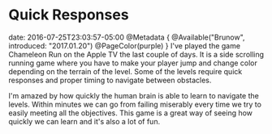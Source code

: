# Quick Responses
date: 2016-07-25T23:03:57-05:00
@Metadata {
  @Available("Brunow", introduced: "2017.01.20")
  @PageColor(purple)
}
I've played the game Chameleon Run on the Apple TV the last couple of days. It is a side scrolling running game where you have to make your player jump and change color depending on the terrain of the level. Some of the levels require quick responses and proper timing to navigate between obstacles.

I'm amazed by how quickly the human brain is able to learn to navigate the levels. Within minutes we can go from failing miserably every time we try to easily meeting all the objectives. This game is a great way of seeing how quickly we can learn and it's also a lot of fun.
